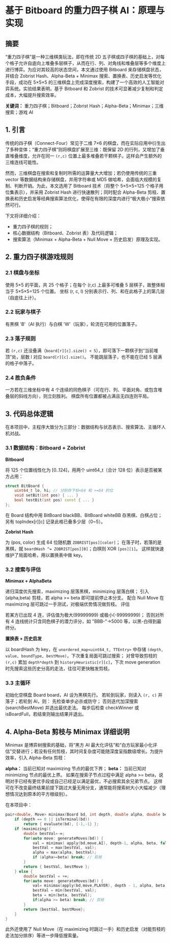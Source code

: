 # 基于 Bitboard 的重力四子棋 AI：原理与实现

## 摘要

“重力四子棋”是一种三维棋类玩法，即在传统 2D 五子棋或四子棋的基础上，对每个格子允许自底向上堆叠多层棋子，从而在行、列、对角线和堆叠层等多个维度上进行博弈。为应对其较高的状态空间，本文通过使用 Bitboard 来存储棋盘状态，并结合 Zobrist Hash、Alpha-Beta + Minimax 搜索、置换表、历史启发等优化手段，成功在 5×5×5 的三维棋盘上完成深度搜索，构建了一个高效的人工智能对弈系统。实验结果表明，基于 Bitboard 和 Zobrist 的技术可显著减少复制和判定成本，大幅提升搜索效率。

**关键词：** 重力四子棋；Bitboard；Zobrist Hash；Alpha-Beta；Minimax；三维搜索；游戏 AI

## 1. 引言

传统的四子棋（Connect-Four）常见于二维 7×6 的棋盘，而在实际应用中衍生出了多种变体；“重力四子棋”则将棋盘扩展至三维：既保留 2D 的行列，又增加了垂直堆叠维度，允许在同一 `(r,c)` 位置上最多堆叠若干颗棋子。这样会产生额外的三维连线可能性。

然而，三维棋盘在搜索和复制时所需的运算量大大增加；若仍使用传统的三重 vector 等数据结构来存储棋盘，并用字符串或 MD5 做哈希，会面临大规模的复制、判断开销。为此，本文选用了 Bitboard 技术（将整个 5×5×5=125 个格子用位集表示），并采用 Zobrist Hash 进行快速散列；同时配合 Alpha-Beta 剪枝、置换表和历史启发等经典搜索算法优化，使得在有限的深度内进行“极大极小”搜索依然可行。

下文将详细介绍：

- 重力四子棋的规则；
- 核心数据结构（Bitboard、Zobrist 表）及代码逻辑；
- 搜索算法（Minimax + Alpha-Beta + Null Move + 历史启发）原理及实现。

## 2. 重力四子棋游戏规则

### 2.1 **棋盘与坐标**

使用 5×5 的平面，共 25 个格子；在每个 (r,c) 上最多可堆叠 5 层棋子，故整体相当于 5×5×5=125 个位置。
坐标 (r, c, l) 分别表示行、列、和在此格子上的第几层（自底往上计）。

### 2.2 **玩家与棋子**

有黑棋 'B'（AI 执行）与白棋 'W'（玩家），轮流在可用的位置落子。

### 2.3 **落子规则**

若 `(r,c)` 还没叠满（`board[r][c].size() < 5`），即可落下一颗棋子到“当前堆顶”处，层数 l 对应 `board[r][c].size()`。
不能跳层落子，也不能在已经 5 层满的格子中落子。

### 2.4 **胜负条件**

一方若在三维坐标中有 4 个连续的同色棋子（可在行、列、平面对角、或包含堆叠层的斜线方向），则立刻胜利。
棋盘所有位置都被占满且无四连则平局。

## 3. 代码总体逻辑

在本项目中，主程序大致分为三部分：数据结构与状态表示、搜索算法、主循环人机对战。

### 3.1 数据结构：Bitboard + Zobrist

**Bitboard**

将 125 个位置线性化为 [0..124]，用两个 uint64_t（合计 128 位）表示是否被某方占用：

```cpp
struct BitBoard {
    uint64_t lo, hi; // 分别存下标<64 和 >=64 的位
    void setBit(int pos) { ... }
    bool testBit(int pos) const { ... }
};
```

在 Board 结构中用 BitBoard blackBB、BitBoard whiteBB 存黑棋、白棋占位；另有 topIndex[r][c] 记录此格已叠多少层（0~5）。

**Zobrist Hash**

为 (pos, color) 生成 64 位随机数 `ZOBRIST[pos][color]`；
在落子时，若落的是黑棋，就 `boardHash ^= ZOBRIST[pos][0]`；白棋则 XOR `[pos][1]`。
这样就快速维护了局面哈希，用以置换表中做 key。

### 3.2 搜索与评估

**Minimax + AlphaBeta**

递归深度优先搜索，maximizing 层落黑棋，minimizing 层落白棋；
引入 (alpha,beta) 剪枝，若 alpha >= beta 即可提前停止本分支。
配合 Null Move 在 maximizing 层可跳过一手测试，对极端优势情况做剪枝。
评估

若某方已出现 4 连，评估值为极大(99999999) 或极小(-99999999)；
否则对所有 4 连线统计只含同色棋子的潜力评分，如 "BBB-"->5000 等，以黑-白得到最终分。

**置换表 + 历史启发**

以 boardHash 为 key，在 `unordered_map<uint64_t, TTEntry>` 中存储 `(depth, value, boundType, bestMove)`，下次重复局面可跳过搜索；
对曾导致剪枝的 `(r,c)` 累加 `depth*depth` 到 `historyHeuristic[r][c]`，下次 move generation 时先搜索这些历史分高的走法，往往可更快触发剪枝。

### 3.3 主循环

初始化空棋盘 Board board，AI 设为黑棋先行。
若轮到玩家，则读入 `(r, c)` 并落子；若轮到 AI，则：
先检查单步必杀或防守；
否则迭代加深搜索 (searchBestMove) 并选出最优走法。
每步后检查 checkWinner 或 isBoardFull，若结束则输出结果并退出。

## 4. Alpha-Beta 剪枝与 Minimax 详细说明

Minimax 是博弈树搜索的基础，将“黑方 AI 最大化评估”和“白方玩家最小化评估”交替进行；若没有任何剪枝，其时间复杂度可能随深度呈指数级增长。为提升效率，引入 Alpha-Beta 剪枝：

**alpha：** 当前已知对 maximizing 节点的最优下界；
**beta：** 当前已知对 minimizing 节点的最优上界。
如果在搜索子节点过程中满足 alpha >= beta，说明对手已经有更优手段或自己已经足以满足最优，不必搜索其余兄弟节点。
这样可在不改变最终结果前提下跳过大量无用分支，通常能将搜索树大小大幅减少（理想情况达到原本的平方根级别）。

在本项目中：

```cpp
pair<double, Move> minimax(Board bd, int depth, double alpha, double beta, bool maximizing) {
    if (depth == 0 || isTerminal(bd))
        return { evaluate(bd), {-1,-1} };
    if (maximizing){
        double bestVal=-∞;
        for(auto move: generateMoves(bd)) {
            val = minimax( apply(bd,move,AI), depth-1, alpha, beta, false );
            bestVal = max(bestVal, val);
            alpha = max(alpha, bestVal);
            if (alpha>=beta) break; // 剪枝
        }
        return { bestVal, bestMove };
    } else {
        double bestVal = +∞;
        for(auto move: generateMoves(bd)) {
            val= minimax(apply(bd,move,PLAYER), depth - 1, alpha, beta, true );
            bestVal = min(bestVal, val);
            beta = min(beta, bestVal);
            if(alpha >= beta) break; // 剪枝
        }
        return {bestVal, bestMove};
    }
}
```

此外还使用了 Null Move（在 maximizing 时跳过一手）和历史启发（对能剪枝的走法加分排序）等进一步降低搜索量。
